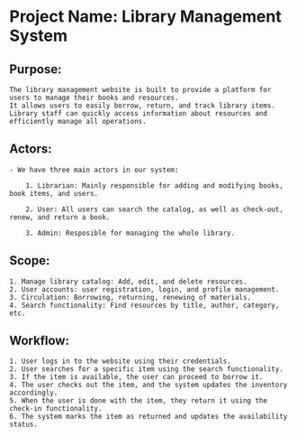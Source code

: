 # Project Name: Library Management System

## Purpose:
    The library management website is built to provide a platform for users to manage their books and resources.
    It allows users to easily borrow, return, and track library items.
    Library staff can quickly access information about resources and efficiently manage all operations.

## Actors:
    - We have three main actors in our system:

        1. Librarian: Mainly responsible for adding and modifying books, book items, and users.

        2. User: All users can search the catalog, as well as check-out, renew, and return a book.

        3. Admin: Resposible for managing the whole library.
        
## Scope: 
    1. Manage library catalog: Add, edit, and delete resources.
    2. User accounts: user registration, login, and profile management.
    3. Circulation: Borrowing, returning, renewing of materials.
    4. Search functionality: Find resources by title, author, category, etc.

## Workflow:
    1. User logs in to the website using their credentials.
    2. User searches for a specific item using the search functionality.
    3. If the item is available, the user can proceed to borrow it.
    4. The user checks out the item, and the system updates the inventory accordingly.
    5. When the user is done with the item, they return it using the check-in functionality.
    6. The system marks the item as returned and updates the availability status.
